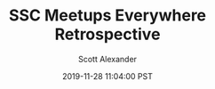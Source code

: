 ---
layout: podcast
title: "SSC Meetups Everywhere Retrospective"
author: Scott Alexander
description: https://slatestarcodex.com/2019/11/28/ssc-meetups-everywhere-retrospective/
date: 2019-11-28 11:04:00 PST
length: 2621496
duration: 655
guid: ssc-meetups-everywhere-retrospective
---